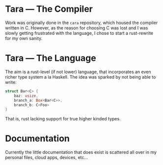 # Tara — The Compiler
Work was originally done in the `cara` repository, which housed the compiler written in C.
However, as the reason for choosing C was lost and I was slowly getting frustrated with the language,
I chose to start a rust-rewrite for my own sanity.
# Tara — The Language
The aim is a rust-level (if not lower) language, that incorporates an even richer type system a la Haskell. 
The idea was sparked by not being able to write:
```rust
struct Bar<C> {
    baz: usize,
    branch_a: Box<Bar<C>>,
    branch_b: C<Foo>
}
```
That is, rust lacking support for true higher kinded types.
# Documentation
Currently the little documentation that does exist is scattered all over in my personal files, cloud apps, devices, etc...
